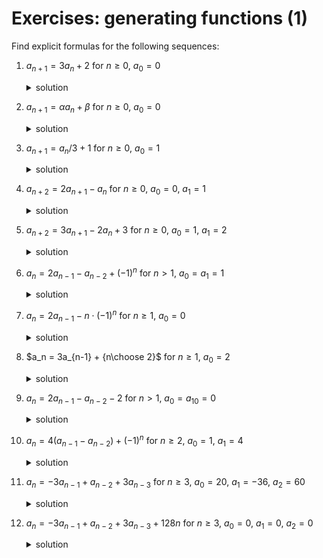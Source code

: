 # Exercises: generating functions (1)

Find explicit formulas for the following sequences:
1. $a_{n+1} = 3a_n+2$ for $n\ge 0$, $a_0=0$
    <details>
    <summary>solution</summary>

    * $2x/(1-x)(1-3x)$
    * $3^n-1$
    </details>

2. $a_{n+1} = \alpha a_n + \beta$ for $n\ge 0$, $a_0=0$
    <details>
    <summary>solution</summary>

    * $\beta x/(1-x)(1-\alpha x)$
    * ${\alpha^n-1\over \alpha-1}\beta$
    </details>

3. $a_{n+1} = a_n/3 + 1$ for $n\ge 0$, $a_0=1$
    <details>
    <summary>solution</summary>

    * ${3/2\over 1-x}-{1/2\over 1-x/3}$
    * ${3^{n+1}-1\over 2\cdot 3^n}$
    </details>

4. $a_{n+2} = 2a_{n+1}-a_n$ for $n\ge 0$, $a_0=0$, $a_1=1$
    <details>
    <summary>solution</summary>

    * $x/(1-x)^2$;
    * $n$
    </details>

5. $a_{n+2} = 3a_{n+1}-2a_n+3$ for $n\ge 0$, $a_0=1$, $a_1=2$
    <details>
    <summary>solution</summary>

    * ${4\over 1-2x}-{3\over (1-x)^2}$
    * $2^{n+2}-3n-3$    </details>

6. $a_n = 2a_{n-1}-a_{n-2}+(-1)^n$ for $n>1$, $a_0=a_1=1$
    <details>
    <summary>solution</summary>

    * ${1/2\over (1-x)^2}+{1/4\over 1-x}+{1/4\over 1+x}$
    * ${2n+3+(-1)^n\over 4}$
    </details>

7. $a_n = 2a_{n-1}-n\cdot(-1)^n$ for $n\ge 1$, $a_0=0$
    <details>
    <summary>solution</summary>

    * ${x/9-2/9\over (1+x)^2}+{2/9\over 1-2x}$
    * ${2^{n+1}-(3n+2)(-1)^n\over 9}$
    </details>

8. $a_n = 3a_{n-1} + {n\choose 2}$ for $n\ge 1$, $a_0=2$
    <details>
    <summary>solution</summary>

    * $A(x) = \frac{-2x^3 + 7x^2 - 6x + 2}{(1-3x)(1-x)^3}$
    * ${1\over 8}(19\cdot 3^n-2n(n+2)-3)$
    </details>

9. $a_n = 2a_{n-1}-a_{n-2}-2$ for $n > 1$, $a_0=a_{10}=0$
    <details>
    <summary>solution</summary>

    * $A(x) = \frac{9x - 11 x^2}{(1-x)^3} = \frac{-11}{1-x} + \frac{13}{(1-x)^2} - \frac{2}{(1-x)^3}$
    * $n(a_1+1-n)$, so with $a_{10}$, $a_n=n(10-n)$
    </details>

10. $a_n = 4(a_{n-1}-a_{n-2})+(-1)^n$ for $n \ge 2$, $a_0=1$, $a_1=4$
    <details>
    <summary>solution</summary>

    * ${1+x+x^2\over (1+x)(1-2x)^2} = {1\over 9}{1\over 1+x} +\left({-5\over 18}\right) {1\over 1-2x} + \left({7\over 6}\right){1\over (1-2x)^2}$
    * ${1\over 9}(-1)^n-{5\over 18}\cdot 2^n+{7\over 6}(n+1)\cdot 2^n$
    </details>

11. $a_n = -3a_{n-1}+a_{n-2}+3a_{n-3}$ for $n\ge 3$, $a_0=20$, $a_1=-36$, $a_2=60$
    <details>
    <summary>solution</summary>

    * $A(x) = \frac{20 + 24x - 68x^2}{(1+3x)(1-x^2)}$
    * $5\cdot(-3)^n+18\cdot(-1)^n-3$
    </details>

12. $a_n = -3a_{n-1}+a_{n-2}+3a_{n-3}+128n$ for $n\ge 3$, $a_0=0$, $a_1=0$, $a_2=0$
    <details>
    <summary>solution</summary>

    * $A(x) = \frac{128 x^3 (3-2x)}{(1+3x)(1-x)^3(1+x)}$
    * $8n^2+28n-29-11(-3)^n+40(-1)^n$
    </details>

